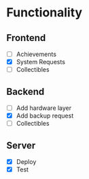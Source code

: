 # Functionality

## Frontend 
- [ ] Achievements
- [x] System Requests
- [ ] Collectibles

## Backend
- [ ] Add hardware layer
- [x] Add backup request
- [ ] Collectibles

## Server
- [x] Deploy
- [x] Test 